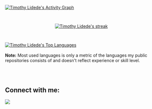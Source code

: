 <a href="https://github.com/timothylidede/github-readme-activity-graph"><img alt="Timothy Lidede's Activity Graph" src="https://activity-graph.herokuapp.com/graph?username=timothylidede&bg_color=0D1117&color=5BCDEC&line=5BCDEC&point=FFFFFF&hide_border=true" /></a>

<br/>

<p align="center">
    <a href="https://github.com/timothylidede/github-readme-streak-stats">
        <img title="🔥 Get streak stats for your profile at git.io/streak-stats" alt="Timothy Lidede's streak" src="https://github-readme-streak-stats.herokuapp.com/?user=timothylidede&theme=black-ice&hide_border=true&stroke=0000&background=060A0CD0"/>
    </a>
</p>

  <br/>
    
  <a href="https://github.com/timothylidede/github-readme-stats"><img alt="Timothy Lidede's Top Languages" src="https://github-readme-stats.vercel.app/api/top-langs/?username=timothylidede&langs_count=8&count_private=true&layout=compact&theme=react&hide_border=true&bg_color=0D1117" /></a>
  <br/>
  <br/>
  <b>Note:</b> Most used languages is only a metric of the languages my public repositories consists of and doesn't reflect experience or skill level.

<br/>

<br/>

## Connect with me:
<p align="left">

<a href = "https://www.linkedin.com/in/timothylidede/"><img src="https://img.icons8.com/fluent/48/000000/linkedin.png"/></a>

</p>

<br/>